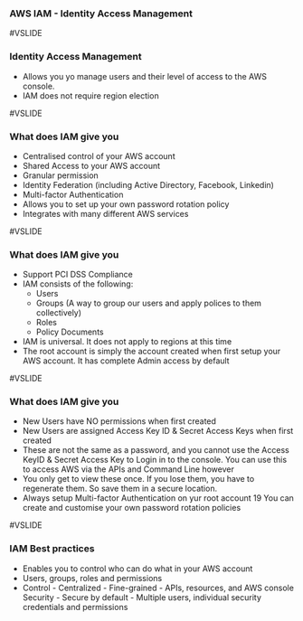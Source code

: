 ### AWS IAM - Identity Access Management

#VSLIDE

### Identity Access Management

- Allows you yo manage users and their level of access to the AWS console.
- IAM does not require region election

#VSLIDE

### What does IAM give you

- Centralised control of your AWS account
- Shared Access to your AWS account
- Granular permission
- Identity Federation (including Active Directory, Facebook, Linkedin)
- Multi-factor Authentication
- Allows you to set up your own password rotation policy
- Integrates with many different AWS services

#VSLIDE

### What does IAM give you

- Support PCI DSS Compliance
- IAM consists of the following:
  * Users
  * Groups (A way to group our users and apply polices to them collectively)
  * Roles
  * Policy Documents
- IAM is universal. It does not apply to regions at this time
- The root account is simply the account created when first setup your AWS account. It has complete Admin access by default

#VSLIDE

### What does IAM give you

- New Users have NO permissions when first created
- New Users are assigned Access Key ID & Secret Access Keys when first created
- These are not the same as a password, and you cannot use the Access KeyID & Secret Access Key to Login in to the console. You can use this to access AWS via the APIs and Command Line however
- You only get to view these once. If you lose them, you have to regenerate them. So save them in a secure location.
- Always setup Multi-factor Authentication on yur root account 19 You can create and customise your own password rotation policies


#VSLIDE

### IAM Best practices

- Enables you to control who can do what in your AWS account
- Users, groups, roles and permissions
- Control - Centralized - Fine-grained - APIs, resources, and AWS console Security - Secure by default - Multiple users, individual security credentials and permissions
